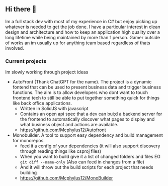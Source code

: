 ## Hi there 👋 

Im a full stack dev with most of my experience in C# but enjoy picking up whatever is needed to get the job done.
I have a particular interest in clean design and architecture and how to keep an application high quality over a long lifetime while being maintained by more than 1 person.
Gamer outside of works an im usually up for anything team based regardless of thats involved.


### Current projects
Im slowly working through project ideas
- AutoFront (Thank ChatGPT for the name). The project is a dynamic fontend that can be used to present business data and trigger business functions. The aim is to allow developers who dont want to touch frontend tech to still be able to put together something quick for things like back office applications.
    - Written in SolidJS with javascript
    - Contains an open api spec that a dev can bui;d a backend server for the frontend to automatically discover what pages to display and what business object and actions are available.
    - https://github.com/Mcphylus12/Autofront
- Monobuilder. A tool to support easy dependency and build management for monorepos.
    - feed it a config of your dependencies (it will also support discovery through reading things like csproj files)
    - When you want to build give it a list of changed folders and files EG `git diff --name-only` (Also can feed in changes from a file)
    - And it will throw out the build scripts for each project that needs building
    - https://github.com/Mcphylus12/MonoBuilder
